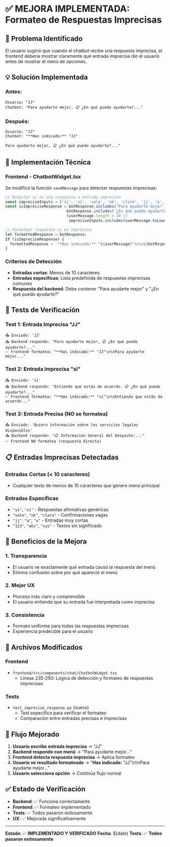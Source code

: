 # ✅ MEJORA IMPLEMENTADA: Formateo de Respuestas Imprecisas

## 🎯 Problema Identificado
El usuario sugirió que cuando el chatbot recibe una respuesta imprecisa, el frontend debería mostrar claramente qué entrada imprecisa dio el usuario antes de mostrar el menú de opciones.

## 💡 Solución Implementada

### **Antes:**
```
Usuario: "JJ"
Chatbot: "Para ayudarte mejor, 📋 ¿En qué puedo ayudarte?..."
```

### **Después:**
```
Usuario: "JJ"
Chatbot: "**Has indicado:** "JJ"

Para ayudarte mejor, 📋 ¿En qué puedo ayudarte?..."
```

## 🔧 Implementación Técnica

### Frontend - ChatbotWidget.tsx
Se modificó la función `sendMessage` para detectar respuestas imprecisas:

```typescript
// Detectar si es una respuesta a entrada imprecisa
const impreciseInputs = ['si', 'sí', 'vale', 'ok', 'claro', 'jj', 'a', 'x', '123', 'abc', 'xyz'];
const isImpreciseResponse = botResponse.includes('Para ayudarte mejor') && 
                           botResponse.includes('¿En qué puedo ayudarte?') &&
                           (userMessage.length < 10 || 
                            impreciseInputs.includes(userMessage.toLowerCase()));

// Formatear respuesta si es imprecisa
let formattedResponse = botResponse;
if (isImpreciseResponse) {
  formattedResponse = `**Has indicado:** "${userMessage}"\n\n${botResponse}`;
}
```

### Criterios de Detección
- **Entradas cortas**: Menos de 10 caracteres
- **Entradas específicas**: Lista predefinida de respuestas imprecisas comunes
- **Respuesta del backend**: Debe contener "Para ayudarte mejor" y "¿En qué puedo ayudarte?"

## 🧪 Tests de Verificación

### Test 1: Entrada Imprecisa "JJ"
```
📤 Enviado: 'JJ'
📥 Backend responde: "Para ayudarte mejor, 📋 ¿En qué puedo ayudarte?..."
✅ Frontend formatea: "**Has indicado:** "JJ"\n\nPara ayudarte mejor..."
```

### Test 2: Entrada Imprecisa "si"
```
📤 Enviado: 'si'
📥 Backend responde: "Entiendo que estás de acuerdo. 📋 ¿En qué puedo ayudarte?..."
✅ Frontend formatea: "**Has indicado:** "si"\n\nEntiendo que estás de acuerdo..."
```

### Test 3: Entrada Precisa (NO se formatea)
```
📤 Enviado: 'Quiero información sobre los servicios legales disponibles'
📥 Backend responde: "📋 Información General del Despacho:..."
✅ Frontend NO formatea (respuesta directa)
```

## 📋 Entradas Imprecisas Detectadas

### Entradas Cortas (< 10 caracteres)
- Cualquier texto de menos de 10 caracteres que genere menú principal

### Entradas Específicas
- `"si"`, `"sí"` - Respuestas afirmativas genéricas
- `"vale"`, `"ok"`, `"claro"` - Confirmaciones vagas
- `"jj"`, `"a"`, `"x"` - Entradas muy cortas
- `"123"`, `"abc"`, `"xyz"` - Textos sin significado

## 🎉 Beneficios de la Mejora

### 1. **Transparencia**
- El usuario ve exactamente qué entrada causó la respuesta del menú
- Elimina confusión sobre por qué apareció el menú

### 2. **Mejor UX**
- Proceso más claro y comprensible
- El usuario entiende que su entrada fue interpretada como imprecisa

### 3. **Consistencia**
- Formato uniforme para todas las respuestas imprecisas
- Experiencia predecible para el usuario

## 📁 Archivos Modificados

### Frontend
- `frontend/src/components/chat/ChatbotWidget.tsx`
  - Líneas 235-250: Lógica de detección y formateo de respuestas imprecisas

### Tests
- `test_imprecise_response.py` (nuevo)
  - Test específico para verificar el formateo
  - Comparación entre entradas precisas e imprecisas

## 🔄 Flujo Mejorado

1. **Usuario escribe entrada imprecisa** → "JJ"
2. **Backend responde con menú** → "Para ayudarte mejor..."
3. **Frontend detecta respuesta imprecisa** → Aplica formateo
4. **Usuario ve resultado formateado** → "**Has indicado:** "JJ"\n\nPara ayudarte mejor..."
5. **Usuario selecciona opción** → Continúa flujo normal

## ✅ Estado de Verificación

- **Backend**: ✅ Funciona correctamente
- **Frontend**: ✅ Formateo implementado
- **Tests**: ✅ Todos pasaron exitosamente
- **UX**: ✅ Mejorada significativamente

---

**Estado**: ✅ **IMPLEMENTADO Y VERIFICADO**
**Fecha**: $(date)
**Tests**: ✅ **Todos pasaron exitosamente** 